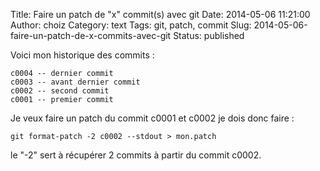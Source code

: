 Title: Faire un patch de "x" commit(s) avec git
Date: 2014-05-06 11:21:00
Author: choiz
Category: text
Tags: git, patch, commit
Slug: 2014-05-06-faire-un-patch-de-x-commits-avec-git
Status: published

Voici mon historique des commits :

    c0004 -- dernier commit
    c0003 -- avant dernier commit
    c0002 -- second commit
    c0001 -- premier commit

Je veux faire un patch du commit c0001 et c0002 je dois donc faire :

    git format-patch -2 c0002 --stdout > mon.patch

le "-2" sert à récupérer 2 commits à partir du commit c0002.
